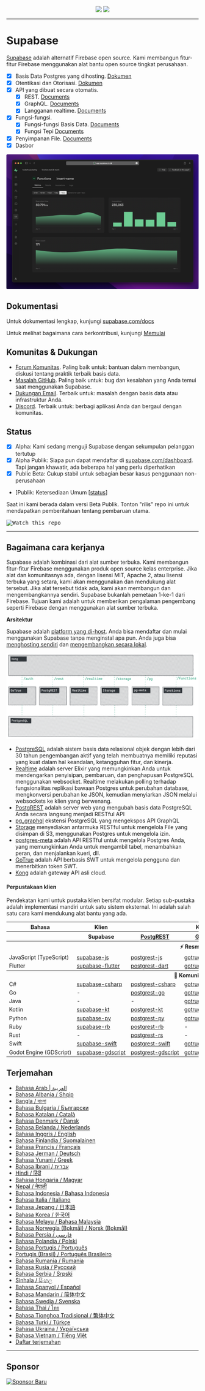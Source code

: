 <p align="center">
<img src="https://user-images.githubusercontent.com/8291514/213727234-cda046d6-28c6-491a-b284-b86c5cede25d.png#gh-light-mode-only">
<img src="https://user-images.githubusercontent.com/8291514/213727225-56186826-bee8-43b5-9b15-86e839d89393.png#gh-dark-mode-only">
</p>

---

# Supabase

[Supabase](https://supabase.com) adalah alternatif Firebase open source. Kami membangun fitur-fitur Firebase menggunakan alat bantu open source tingkat perusahaan.

- [x] Basis Data Postgres yang dihosting. [Dokumen](https://supabase.com/docs/guides/database)
- [x] Otentikasi dan Otorisasi. [Dokumen](https://supabase.com/docs/guides/auth)
- [x] API yang dibuat secara otomatis.
  - [x] REST. [Documents](https://supabase.com/docs/guides/api#rest-api-overview)
  - [x] GraphQL. [Documents](https://supabase.com/docs/guides/api#graphql-api-overview)
  - [x] Langganan realtime. [Documents](https://supabase.com/docs/guides/api#realtime-api-overview)
- [x] Fungsi-fungsi.
  - [x] Fungsi-fungsi Basis Data. [Documents](https://supabase.com/docs/guides/database/functions)
  - [x] Fungsi Tepi [Documents](https://supabase.com/docs/guides/functions)
- [x] Penyimpanan File. [Documents](https://supabase.com/docs/guides/storage)
- [x] Dasbor

![Dasbor Supabase](https://raw.githubusercontent.com/supabase/supabase/master/apps/www/public/images/github/supabase-dashboard.png)

## Dokumentasi

Untuk dokumentasi lengkap, kunjungi [supabase.com/docs](https://supabase.com/docs)

Untuk melihat bagaimana cara berkontribusi, kunjungi [Memulai](../DEVELOPERS.md)

## Komunitas &amp; Dukungan

- [Forum Komunitas](https://github.com/supabase/supabase/discussions). Paling baik untuk: bantuan dalam membangun, diskusi tentang praktik terbaik basis data.
- [Masalah GitHub](https://github.com/supabase/supabase/issues). Paling baik untuk: bug dan kesalahan yang Anda temui saat menggunakan Supabase.
- [Dukungan Email](https://supabase.com/docs/support#business-support). Terbaik untuk: masalah dengan basis data atau infrastruktur Anda.
- [Discord](https://discord.supabase.com). Terbaik untuk: berbagi aplikasi Anda dan bergaul dengan komunitas.

## Status

- [x] Alpha: Kami sedang menguji Supabase dengan sekumpulan pelanggan tertutup
- [x] Alpha Publik: Siapa pun dapat mendaftar di [supabase.com/dashboard](https://supabase.com/dashboard). Tapi jangan khawatir, ada beberapa hal yang perlu diperhatikan
- [x] Public Beta: Cukup stabil untuk sebagian besar kasus penggunaan non-perusahaan
- [Publik: Ketersediaan Umum [[status](https://supabase.com/docs/guides/getting-started/features#feature-status)]

Saat ini kami berada dalam versi Beta Publik. Tonton "rilis" repo ini untuk mendapatkan pemberitahuan tentang pembaruan utama.

<kbd><img src="https://raw.githubusercontent.com/supabase/supabase/d5f7f413ab356dc1a92075cb3cee4e40a957d5b1/web/static/watch-repo.gif" alt="Watch this repo"/></kbd>

---

## Bagaimana cara kerjanya

Supabase adalah kombinasi dari alat sumber terbuka. Kami membangun fitur-fitur Firebase menggunakan produk open source kelas enterprise. Jika alat dan komunitasnya ada, dengan lisensi MIT, Apache 2, atau lisensi terbuka yang setara, kami akan menggunakan dan mendukung alat tersebut. Jika alat tersebut tidak ada, kami akan membangun dan mengembangkannya sendiri. Supabase bukanlah pemetaan 1-ke-1 dari Firebase. Tujuan kami adalah untuk memberikan pengalaman pengembang seperti Firebase dengan menggunakan alat sumber terbuka.

**Arsitektur**

Supabase adalah [platform yang di-host](https://supabase.com/dashboard). Anda bisa mendaftar dan mulai menggunakan Supabase tanpa menginstal apa pun.
Anda juga bisa [menghosting sendiri](https://supabase.com/docs/guides/hosting/overview) dan [mengembangkan secara lokal](https://supabase.com/docs/guides/local-development).

![Arsitektur](https://github.com/supabase/supabase/blob/master/apps/docs/public/img/supabase-architecture.png)

- [PostgreSQL](https://www.postgresql.org/) adalah sistem basis data relasional objek dengan lebih dari 30 tahun pengembangan aktif yang telah membuatnya memiliki reputasi yang kuat dalam hal keandalan, ketangguhan fitur, dan kinerja.
- [Realtime](https://github.com/supabase/realtime) adalah server Elixir yang memungkinkan Anda untuk mendengarkan penyisipan, pembaruan, dan penghapusan PostgreSQL menggunakan websocket. Realtime melakukan polling terhadap fungsionalitas replikasi bawaan Postgres untuk perubahan database, mengkonversi perubahan ke JSON, kemudian menyiarkan JSON melalui websockets ke klien yang berwenang.
- [PostgREST](http://postgrest.org/) adalah server web yang mengubah basis data PostgreSQL Anda secara langsung menjadi RESTful API
- [pg_graphql](http://github.com/supabase/pg_graphql/) ekstensi PostgreSQL yang mengekspos API GraphQL
- [Storage](https://github.com/supabase/storage-api) menyediakan antarmuka RESTful untuk mengelola File yang disimpan di S3, menggunakan Postgres untuk mengelola izin.
- [postgres-meta](https://github.com/supabase/postgres-meta) adalah API RESTful untuk mengelola Postgres Anda, yang memungkinkan Anda untuk mengambil tabel, menambahkan peran, dan menjalankan kueri, dll.
- [GoTrue](https://github.com/netlify/gotrue) adalah API berbasis SWT untuk mengelola pengguna dan menerbitkan token SWT.
- [Kong](https://github.com/Kong/kong) adalah gateway API asli cloud.

#### Perpustakaan klien

Pendekatan kami untuk pustaka klien bersifat modular. Setiap sub-pustaka adalah implementasi mandiri untuk satu sistem eksternal. Ini adalah salah satu cara kami mendukung alat bantu yang ada.

<table style="table-layout:fixed; white-space: nowrap;">
  <tr>
    <th>Bahasa</th>
    <th>Klien</th>
    <th colspan="5">Klien-Fitur (dibundel dalam klien Supabase)</th>
  </tr>
  
  <tr>
    <th></th>
    <th>Supabase</th>
    <th><a href="https://github.com/postgrest/postgrest" target="_blank" rel="noopener noreferrer">PostgREST</a></th>
    <th><a href="https://github.com/supabase/gotrue" target="_blank" rel="noopener noreferrer">GoTrue</a></th>
    <th><a href="https://github.com/supabase/realtime" target="_blank" rel="noopener noreferrer">Realtime</a></th>
    <th><a href="https://github.com/supabase/storage-api" target="_blank" rel="noopener noreferrer">Storage</a></th>
    <th>Functions</th>
  </tr>
  <!-- TEMPLATE FOR NEW ROW -->
  <!-- START ROW
  <tr>
    <td>lang</td>
    <td><a href="https://github.com/supabase-community/supabase-lang" target="_blank" rel="noopener noreferrer">supabase-lang</a></td>
    <td><a href="https://github.com/supabase-community/postgrest-lang" target="_blank" rel="noopener noreferrer">postgrest-lang</a></td>
    <td><a href="https://github.com/supabase-community/gotrue-lang" target="_blank" rel="noopener noreferrer">gotrue-lang</a></td>
    <td><a href="https://github.com/supabase-community/realtime-lang" target="_blank" rel="noopener noreferrer">realtime-lang</a></td>
    <td><a href="https://github.com/supabase-community/storage-lang" target="_blank" rel="noopener noreferrer">storage-lang</a></td>
  </tr>
  END ROW -->
  
  <th colspan="7">⚡️ Resmi ⚡️</th>
  
  <tr>
    <td>JavaScript (TypeScript)</td>
    <td><a href="https://github.com/supabase/supabase-js" target="_blank" rel="noopener noreferrer">supabase-js</a></td>
    <td><a href="https://github.com/supabase/postgrest-js" target="_blank" rel="noopener noreferrer">postgrest-js</a></td>
    <td><a href="https://github.com/supabase/gotrue-js" target="_blank" rel="noopener noreferrer">gotrue-js</a></td>
    <td><a href="https://github.com/supabase/realtime-js" target="_blank" rel="noopener noreferrer">realtime-js</a></td>
    <td><a href="https://github.com/supabase/storage-js" target="_blank" rel="noopener noreferrer">storage-js</a></td>
    <td><a href="https://github.com/supabase/functions-js" target="_blank" rel="noopener noreferrer">functions-js</a></td>
  </tr>
    <tr>
    <td>Flutter</td>
    <td><a href="https://github.com/supabase/supabase-flutter" target="_blank" rel="noopener noreferrer">supabase-flutter</a></td>
    <td><a href="https://github.com/supabase/postgrest-dart" target="_blank" rel="noopener noreferrer">postgrest-dart</a></td>
    <td><a href="https://github.com/supabase/gotrue-dart" target="_blank" rel="noopener noreferrer">gotrue-dart</a></td>
    <td><a href="https://github.com/supabase/realtime-dart" target="_blank" rel="noopener noreferrer">realtime-dart</a></td>
    <td><a href="https://github.com/supabase/storage-dart" target="_blank" rel="noopener noreferrer">storage-dart</a></td>
    <td><a href="https://github.com/supabase/functions-dart" target="_blank" rel="noopener noreferrer">functions-dart</a></td>
  </tr>
  
  <th colspan="7">💚 Komunitas 💚</th>
  
  <tr>
    <td>C#</td>
    <td><a href="https://github.com/supabase-community/supabase-csharp" target="_blank" rel="noopener noreferrer">supabase-csharp</a></td>
    <td><a href="https://github.com/supabase-community/postgrest-csharp" target="_blank" rel="noopener noreferrer">postgrest-csharp</a></td>
    <td><a href="https://github.com/supabase-community/gotrue-csharp" target="_blank" rel="noopener noreferrer">gotrue-csharp</a></td>
    <td><a href="https://github.com/supabase-community/realtime-csharp" target="_blank" rel="noopener noreferrer">realtime-csharp</a></td>
    <td><a href="https://github.com/supabase-community/storage-csharp" target="_blank" rel="noopener noreferrer">storage-csharp</a></td>
    <td><a href="https://github.com/supabase-community/functions-csharp" target="_blank" rel="noopener noreferrer">functions-csharp</a></td>
  </tr>
  <tr>
    <td>Go</td>
    <td>-</td>
    <td><a href="https://github.com/supabase-community/postgrest-go" target="_blank" rel="noopener noreferrer">postgrest-go</a></td>
    <td><a href="https://github.com/supabase-community/gotrue-go" target="_blank" rel="noopener noreferrer">gotrue-go</a></td>
    <td>-</td>
    <td><a href="https://github.com/supabase-community/storage-go" target="_blank" rel="noopener noreferrer">storage-go</a></td>
    <td><a href="https://github.com/supabase-community/functions-go" target="_blank" rel="noopener noreferrer">functions-go</a></td>
  </tr>
  <tr>
    <td>Java</td>
    <td>-</td>
    <td>-</td>
    <td><a href="https://github.com/supabase-community/gotrue-java" target="_blank" rel="noopener noreferrer">gotrue-java</a></td>
    <td>-</td>
    <td><a href="https://github.com/supabase-community/storage-java" target="_blank" rel="noopener noreferrer">storage-java</a></td>
    <td>-</td>
  </tr>
  <tr>
    <td>Kotlin</td>
    <td><a href="https://github.com/supabase-community/supabase-kt" target="_blank" rel="noopener noreferrer">supabase-kt</a></td>
    <td><a href="https://github.com/supabase-community/supabase-kt/tree/master/Postgrest" target="_blank" rel="noopener noreferrer">postgrest-kt</a></td>
    <td><a href="https://github.com/supabase-community/supabase-kt/tree/master/GoTrue" target="_blank" rel="noopener noreferrer">gotrue-kt</a></td>
    <td><a href="https://github.com/supabase-community/supabase-kt/tree/master/Realtime" target="_blank" rel="noopener noreferrer">realtime-kt</a></td>
    <td><a href="https://github.com/supabase-community/supabase-kt/tree/master/Storage" target="_blank" rel="noopener noreferrer">storage-kt</a></td>
    <td><a href="https://github.com/supabase-community/supabase-kt/tree/master/Functions" target="_blank" rel="noopener noreferrer">functions-kt</a></td>
  </tr>
  <tr>
    <td>Python</td>
    <td><a href="https://github.com/supabase-community/supabase-py" target="_blank" rel="noopener noreferrer">supabase-py</a></td>
    <td><a href="https://github.com/supabase-community/postgrest-py" target="_blank" rel="noopener noreferrer">postgrest-py</a></td>
    <td><a href="https://github.com/supabase-community/gotrue-py" target="_blank" rel="noopener noreferrer">gotrue-py</a></td>
    <td><a href="https://github.com/supabase-community/realtime-py" target="_blank" rel="noopener noreferrer">realtime-py</a></td>
    <td><a href="https://github.com/supabase-community/storage-py" target="_blank" rel="noopener noreferrer">storage-py</a></td>
    <td><a href="https://github.com/supabase-community/functions-py" target="_blank" rel="noopener noreferrer">functions-py</a></td>
  </tr>
  <tr>
    <td>Ruby</td>
    <td><a href="https://github.com/supabase-community/supabase-rb" target="_blank" rel="noopener noreferrer">supabase-rb</a></td>
    <td><a href="https://github.com/supabase-community/postgrest-rb" target="_blank" rel="noopener noreferrer">postgrest-rb</a></td>
    <td>-</td>
    <td>-</td>
    <td>-</td>
    <td>-</td>
  </tr>
  <tr>
    <td>Rust</td>
    <td>-</td>
    <td><a href="https://github.com/supabase-community/postgrest-rs" target="_blank" rel="noopener noreferrer">postgrest-rs</a></td>
    <td>-</td>
    <td>-</td>
    <td>-</td>
    <td>-</td>
  </tr>
  <tr>
    <td>Swift</td>
    <td><a href="https://github.com/supabase-community/supabase-swift" target="_blank" rel="noopener noreferrer">supabase-swift</a></td>
    <td><a href="https://github.com/supabase-community/postgrest-swift" target="_blank" rel="noopener noreferrer">postgrest-swift</a></td>
    <td><a href="https://github.com/supabase-community/gotrue-swift" target="_blank" rel="noopener noreferrer">gotrue-swift</a></td>
    <td><a href="https://github.com/supabase-community/realtime-swift" target="_blank" rel="noopener noreferrer">realtime-swift</a></td>
    <td><a href="https://github.com/supabase-community/storage-swift" target="_blank" rel="noopener noreferrer">storage-swift</a></td>
    <td><a href="https://github.com/supabase-community/functions-swift" target="_blank" rel="noopener noreferrer">functions-swift</a></td>
  </tr>
  <tr>
    <td>Godot Engine (GDScript)</td>
    <td><a href="https://github.com/supabase-community/godot-engine.supabase" target="_blank" rel="noopener noreferrer">supabase-gdscript</a></td>
    <td><a href="https://github.com/supabase-community/postgrest-gdscript" target="_blank" rel="noopener noreferrer">postgrest-gdscript</a></td>
    <td><a href="https://github.com/supabase-community/gotrue-gdscript" target="_blank" rel="noopener noreferrer">gotrue-gdscript</a></td>
    <td><a href="https://github.com/supabase-community/realtime-gdscript" target="_blank" rel="noopener noreferrer">realtime-gdscript</a></td>
    <td><a href="https://github.com/supabase-community/storage-gdscript" target="_blank" rel="noopener noreferrer">storage-gdscript</a></td>
    <td><a href="https://github.com/supabase-community/functions-gdscript" target="_blank" rel="noopener noreferrer">functions-gdscript</a></td>
  </tr>
  
</table>

<!--- Remove this list if you're translating to another language, it's hard to keep updated across multiple files-->
<!--- Keep only the link to the list of translation files-->

## Terjemahan

- [Bahasa Arab | العربية](/i18n/README.ar.md)
- [Bahasa Albania / Shqip](/i18n/README.sq.md)
- [Bangla / বাংলা](/i18n/README.bn.md)
- [Bahasa Bulgaria / Български](/i18n/README.bg.md)
- [Bahasa Katalan / Català](/i18n/README.ca.md)
- [Bahasa Denmark / Dansk](/i18n/README.da.md)
- [Bahasa Belanda / Nederlands](/i18n/README.nl.md)
- [Bahasa Inggris / English](https://github.com/supabase/supabase)
- [Bahasa Finlandia / Suomalainen](/i18n/README.fi.md)
- [Bahasa Prancis / Français](/i18n/README.fr.md)
- [Bahasa Jerman / Deutsch](/i18n/README.de.md)
- [Bahasa Yunani / Greek](/i18n/README.gr.md)
- [Bahasa Ibrani / עברית](/i18n/README.he.md)
- [Hindi / हिंदी](/i18n/README.hi.md)
- [Bahasa Hongaria / Magyar](/i18n/README.hu.md)
- [Nepal / नेपाली](/i18n/README.ne.md)
- [Bahasa Indonesia / Bahasa Indonesia](/i18n/README.id.md)
- [Bahasa Italia / Italiano](/i18n/README.it.md)
- [Bahasa Jepang / 日本語](/i18n/README.jp.md)
- [Bahasa Korea / 한국어](/i18n/README.ko.md)
- [Bahasa Melayu / Bahasa Malaysia](/i18n/README.ms.md)
- [Bahasa Norwegia (Bokmål) / Norsk (Bokmål)](/i18n/README.nb-no.md)
- [Bahasa Persia / فارسی](/i18n/README.fa.md)
- [Bahasa Polandia / Polski](/i18n/README.pl.md)
- [Bahasa Portugis / Português](/i18n/README.pt.md)
- [Portugis (Brasil) / Português Brasileiro](/i18n/README.pt-br.md)
- [Bahasa Rumania / Rumania](/i18n/README.ro.md)
- [Bahasa Rusia / Pусский](/i18n/README.ru.md)
- [Bahasa Serbia / Srpski](/i18n/README.sr.md)
- [Sinhala / සිංහල](/i18n/README.si.md)
- [Bahasa Spanyol / Español](/i18n/README.es.md)
- [Bahasa Mandarin / 简体中文](/i18n/README.zh-cn.md)
- [Bahasa Swedia / Svenska](/i18n/README.sv.md)
- [Bahasa Thai / ไทย](/i18n/README.th.md)
- [Bahasa Tionghoa Tradisional / 繁体中文](/i18n/README.zh-tw.md)
- [Bahasa Turki / Türkçe](/i18n/README.tr.md)
- [Bahasa Ukraina / Українська](/i18n/README.uk.md)
- [Bahasa Vietnam / Tiếng Việt](/i18n/README.vi-vn.md)
- [Daftar terjemahan](/i18n/languages.md) <!--- Keep only this -->

---

## Sponsor

[![Sponsor Baru](https://user-images.githubusercontent.com/10214025/90518111-e74bbb00-e198-11ea-8f88-c9e3c1aa4b5b.png)](https://github.com/sponsors/supabase)
